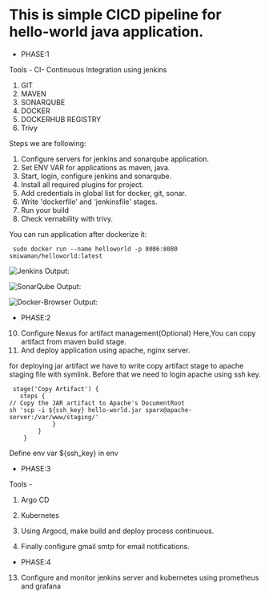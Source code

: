 # This is simple CICD pipeline for hello-world java application.
- PHASE:1

Tools -
CI- Continuous Integration using jenkins
1. GIT
2. MAVEN
3. SONARQUBE
4. DOCKER
5. DOCKERHUB REGISTRY
6. Trivy

Steps we are following:
1. Configure servers for jenkins and sonarqube application.
2. Set ENV VAR for applications as maven, java.   
3. Start, login, configure jenkins and sonarqube.
4. Install all required plugins for project.
5. Add credentials in global list for docker, git, sonar.
6. Write 'dockerfile' and 'jenkinsfile' stages.
7. Run your build
8. Check vernability with trivy.

You can run application after dockerize it:

```
 sudo docker run --name helloworld -p 8086:8080 smiwaman/helloworld:latest
```



![Jenkins Output:]()

![SonarQube Output:](https://github.com/smitwaman/hello-world/blob/main/Images/Screenshot%202024-04-10%20064735.png)

![Docker-Browser Output:]()


- PHASE:2
10. Configure Nexus for artifact management(Optional)
Here,You can copy artifact from maven build stage.
11. And deploy application using apache, nginx server. 

for deploying jar artifact we have to write copy artifact stage to apache staging file with symlink.
Before that we need to login apache using ssh key.
```
 stage('Copy Artifact') {
   steps {
// Copy the JAR artifact to Apache's DocumentRoot
sh 'scp -i ${ssh_key} hello-world.jar sparx@apache-server:/var/www/staging/'
            }
        }
    }
```
Define env var  ${ssh_key} in env
- PHASE:3

Tools -
1. Argo CD
2. Kubernetes

11. Using Argocd, make build and deploy process continuous.

12. Finally configure gmail smtp for email notifications.

- PHASE:4
13. Configure and monitor jenkins server and kubernetes using prometheus and grafana
